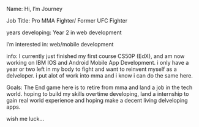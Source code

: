  Name: Hi, I’m Journey
 
 Job Title: Pro MMA Fighter/ Former UFC Fighter
 
 years developing: Year 2 in web development
 
 I’m interested in: web/mobile development
 
 info:
 I currently just finished my first course CS50P (EdX),
 and am now working on IBM IOS and Android Mobile App Development.
 i only have a year or two left in my body to fight and want to
 reinvent myself as a delveloper. i put alot of work into mma
 and i know i can do the same here.

 Goals:
 The End game here is to retire from mma and land a job in 
 the tech world. hoping to build my skills overtime developing,
 land a internship to gain real world experience and hoping make a 
 decent living delveloping apps. 

 wish me luck...

 
 

<!---
Journeyj135/Journeyj135 is a ✨ special ✨ repository because its `README.md` (this file) appears on your GitHub profile.
You can click the Preview link to take a look at your changes.
--->

